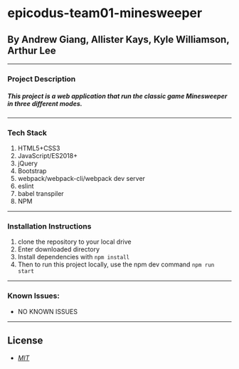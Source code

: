 # epicodus-team01-minesweeper

## By Andrew Giang, Allister Kays, Kyle Williamson, Arthur Lee

---

### Project Description

##### This project is a web application that run the classic game Minesweeper in three different modes.
---
### Tech Stack
1. HTML5+CSS3
2. JavaScript/ES2018+
3. jQuery
4. Bootstrap
5. webpack/webpack-cli/webpack dev server
6. eslint
7. babel transpiler
8. NPM
---

### Installation Instructions
1. clone the repository to your local drive
2. Enter downloaded directory
3. Install dependencies with `npm install`
4. Then to run this project locally, use the npm dev command `npm run start`

---
### Known Issues:
* NO KNOWN ISSUES
---

## License

* _[MIT](https://opensource.org/licenses/MIT)_


